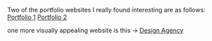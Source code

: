 Two of the portfolio websites I really found interesting are as follows:
[Portfolio 1](https://www.lremes.com)
[Portfolio 2](https://www.anuraghav.com/#Home)

one more visually appealing website is this ->
[Design Agency](https://www.awwwards.com/sites/fiddle-digital-design-agency)
